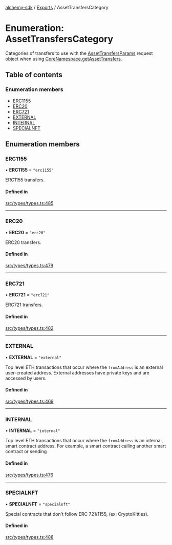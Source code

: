 [alchemy-sdk](../README.md) / [Exports](../modules.md) / AssetTransfersCategory

# Enumeration: AssetTransfersCategory

Categories of transfers to use with the [AssetTransfersParams](../interfaces/AssetTransfersParams.md) request
object when using [CoreNamespace.getAssetTransfers](../classes/CoreNamespace.md#getassettransfers).

## Table of contents

### Enumeration members

- [ERC1155](AssetTransfersCategory.md#erc1155)
- [ERC20](AssetTransfersCategory.md#erc20)
- [ERC721](AssetTransfersCategory.md#erc721)
- [EXTERNAL](AssetTransfersCategory.md#external)
- [INTERNAL](AssetTransfersCategory.md#internal)
- [SPECIALNFT](AssetTransfersCategory.md#specialnft)

## Enumeration members

### ERC1155

• **ERC1155** = `"erc1155"`

ERC1155 transfers.

#### Defined in

[src/types/types.ts:485](https://github.com/alchemyplatform/alchemy-sdk-js/blob/873c9882/src/types/types.ts#L485)

___

### ERC20

• **ERC20** = `"erc20"`

ERC20 transfers.

#### Defined in

[src/types/types.ts:479](https://github.com/alchemyplatform/alchemy-sdk-js/blob/873c9882/src/types/types.ts#L479)

___

### ERC721

• **ERC721** = `"erc721"`

ERC721 transfers.

#### Defined in

[src/types/types.ts:482](https://github.com/alchemyplatform/alchemy-sdk-js/blob/873c9882/src/types/types.ts#L482)

___

### EXTERNAL

• **EXTERNAL** = `"external"`

Top level ETH transactions that occur where the `fromAddress` is an
external user-created address. External addresses have private keys and are
accessed by users.

#### Defined in

[src/types/types.ts:469](https://github.com/alchemyplatform/alchemy-sdk-js/blob/873c9882/src/types/types.ts#L469)

___

### INTERNAL

• **INTERNAL** = `"internal"`

Top level ETH transactions that occur where the `fromAddress` is an
internal, smart contract address. For example, a smart contract calling
another smart contract or sending

#### Defined in

[src/types/types.ts:476](https://github.com/alchemyplatform/alchemy-sdk-js/blob/873c9882/src/types/types.ts#L476)

___

### SPECIALNFT

• **SPECIALNFT** = `"specialnft"`

Special contracts that don't follow ERC 721/1155, (ex: CryptoKitties).

#### Defined in

[src/types/types.ts:488](https://github.com/alchemyplatform/alchemy-sdk-js/blob/873c9882/src/types/types.ts#L488)
